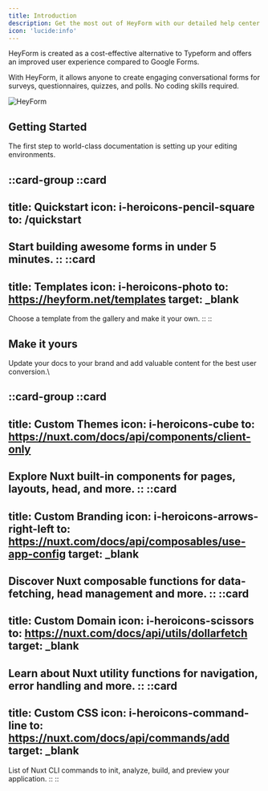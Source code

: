```yaml
---
title: Introduction
description: Get the most out of HeyForm with our detailed help center guides and practices.
icon: 'lucide:info'
---
```


HeyForm is created as a cost-effective alternative to Typeform and offers an improved user experience compared to Google Forms.

With HeyForm, it allows anyone to create engaging conversational forms for surveys, questionnaires, quizzes, and polls. No coding skills required.

![HeyForm](https://heyform.b-cdn.net/images/screenshot.png)

## Getting Started

The first step to world-class documentation is setting up your editing environments.

::card-group
  ::card
  ---
  title: Quickstart
  icon: i-heroicons-pencil-square
  to: /quickstart
  ---
  Start building awesome forms in under 5 minutes.
  ::
  ::card
  ---
  title: Templates
  icon: i-heroicons-photo
  to: https://heyform.net/templates
  target: _blank
  ---
  Choose a template from the gallery and make it your own.
  ::
::

## Make it yours

Update your docs to your brand and add valuable content for the best user conversion.\

::card-group
  ::card
  ---
  title: Custom Themes
  icon: i-heroicons-cube
  to: https://nuxt.com/docs/api/components/client-only
  ---
  Explore Nuxt built-in components for pages, layouts, head, and more.
  ::
  ::card
  ---
  title: Custom Branding
  icon: i-heroicons-arrows-right-left
  to: https://nuxt.com/docs/api/composables/use-app-config
  target: _blank
  ---
  Discover Nuxt composable functions for data-fetching, head management and more.
  ::
  ::card
  ---
  title: Custom Domain
  icon: i-heroicons-scissors
  to: https://nuxt.com/docs/api/utils/dollarfetch
  target: _blank
  ---
  Learn about Nuxt utility functions for navigation, error handling and more.
  ::
  ::card
  ---
  title: Custom CSS
  icon: i-heroicons-command-line
  to: https://nuxt.com/docs/api/commands/add
  target: _blank
  ---
  List of Nuxt CLI commands to init, analyze, build, and preview your application.
  ::
::
